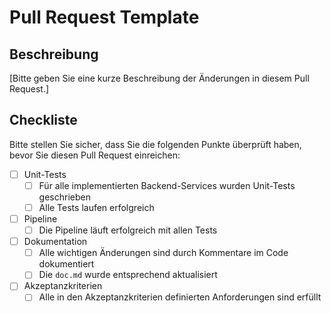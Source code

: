 # Pull Request Template

## Beschreibung

[Bitte geben Sie eine kurze Beschreibung der Änderungen in diesem Pull Request.]

## Checkliste
Bitte stellen Sie sicher, dass Sie die folgenden Punkte überprüft haben, bevor Sie diesen Pull Request einreichen:

- [ ] Unit-Tests
  - [ ] Für alle implementierten Backend-Services wurden Unit-Tests geschrieben
  - [ ] Alle Tests laufen erfolgreich

- [ ] Pipeline
  - [ ] Die Pipeline läuft erfolgreich mit allen Tests

- [ ] Dokumentation
  - [ ] Alle wichtigen Änderungen sind durch Kommentare im Code dokumentiert
  - [ ] Die `doc.md` wurde entsprechend aktualisiert

- [ ] Akzeptanzkriterien
  - [ ] Alle in den Akzeptanzkriterien definierten Anforderungen sind erfüllt

